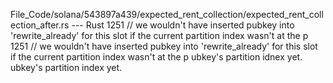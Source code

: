 File_Code/solana/543897a439/expected_rent_collection/expected_rent_collection_after.rs --- Rust
1251                                 // we wouldn't have inserted pubkey into 'rewrite_already' for this slot if the current partition index wasn't at the p 1251                                 // we wouldn't have inserted pubkey into 'rewrite_already' for this slot if the current partition index wasn't at the p
     ubkey's partition idnex yet.                                                                                                                                 ubkey's partition index yet.

